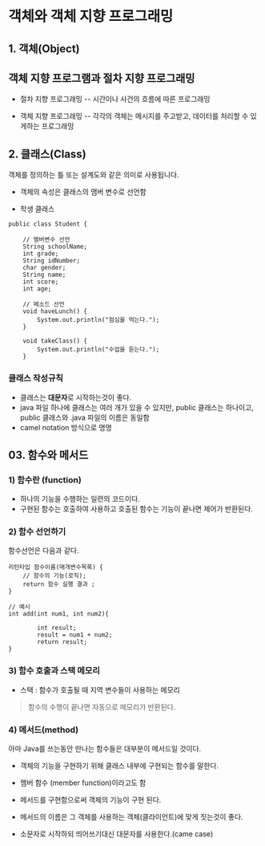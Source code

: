 # 객체와 객체 지향 프로그래밍

## 1. 객체(Object)


## 객체 지향 프로그램과 절차 지향 프로그래밍

- 절차 지향 프로그래밍
    -- 시간이나 사건의 흐름에 따른 프로그래밍

- 객체 지향 프로그래밍
    -- 각각의 객체는 메시지를 주고받고, 데이터를 처리할 수 있게하는 프로그래밍

## 2. 클래스(Class)

객체를 정의하는 틀 또는 설계도와 같은 의미로 사용됩니다.

- 객체의 속성은 클래스의 맴버 변수로 선언함

- 학생 클래스
```
public class Student {
	
	// 멤버변수 선언
	String schoolName;
	int grade;
	String idNumber;
	char gender;
	String name;
	int score;
	int age;
	
	// 메소드 선언
	void haveLunch() {
		System.out.println("점심을 먹는다.");
	}
	
	void takeClass() {
		System.out.println("수업을 듣는다.");
	}

```

### 클래스 작성규칙

- 클래스는 **대문자**로 시작하는것이 좋다.
- java 파일 하나에 클래스는 여러 개가 있을 수 있지만, public 클래스는 하나이고, public 클래스와 .java 파일의 이름은 동일함
- camel notation 방식으로 명명


## 03. 함수와 메서드

### 1) 함수란 (function)

- 하나의 기능을 수행하는 일련의 코드이다.
- 구현된 함수는 호출하여 사용하고 호출된 함수는 기능이 끝나면 제어가 반환된다.


### 2) 함수 선언하기

함수선언은 다음과 같다.

```
리턴타입 함수이름(매개변수목록) {
    // 함수의 기능(로직);
    return 함수 실행 결과 ;
}

// 예시
int add(int num1, int num2){

		int result;
		result = num1 + num2;
		return result;
}
```

### 3) 함수 호출과 스택 메모리

- 스택 : 함수가 호출될 때 지역 변수들이 사용하는 메모리
> 함수의 수행이 끝나면 자동으로 메모리가 반환된다.


### 4) 메서드(method)
아마 Java를 쓰는동안 만나는 함수들은 대부분이 메서드일 것이다.

- 객체의 기능을 구현하기 위해 클래스 내부에 구현되는 함수를 말한다.

- 멤버 함수 (member function)이라고도 함

- 메서드를 구현함으로써 객체의 기능이 구현 된다.

- 메서드의 이름은 그 객체를 사용하는 객체(클라이언트)에 맞게 짓는것이 좋다.
- 소문자로 시작하되 띄어쓰기대신 대문자를 사용한다.(came case)